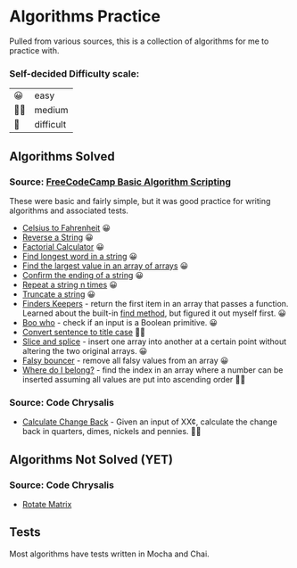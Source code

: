 # Algorithms Practice

Pulled from various sources, this is a collection of algorithms for me to practice with.

### Self-decided Difficulty scale:

|     |           |
| --- | --------- |
| 😀  | easy      |
| 👨‍🎓  | medium    |
| 🤬  | difficult |

## Algorithms Solved

### Source: [FreeCodeCamp Basic Algorithm Scripting](https://www.freecodecamp.org/learn/javascript-algorithms-and-data-structures/basic-algorithm-scripting/)

These were basic and fairly simple, but it was good practice for writing algorithms and associated tests.

- [Celsius to Fahrenheit](fcc-basic-algorithms/01/01-convert-celsius-to-fahrenheit.js) 😀
- [Reverse a String](fcc-basic-algorithms/02/02-reverse-a-string.js) 😀
- [Factorial Calculator](fcc-basic-algorithms/03/factorialize-a-number.js) 😀
- [Find longest word in a string](fcc-basic-algorithms/04-find-longest-word/index.js) 😀
- [Find the largest value in an array of arrays](fcc-basic-algorithms/05-find-largest-value-in-array-of-arrays/index.js) 😀
- [Confirm the ending of a string](fcc-basic-algorithms/06-confirm-ending/index.js) 😀
- [Repeat a string n times](fcc-basic-algorithms/07-repeat-a-string/index.js) 😀
- [Truncate a string](fcc-basic-algorithms/08-truncate-a-string/index.js) 😀
- [Finders Keepers](fcc-basic-algorithms/09-finders-keepers/index.js) - return the first item in an array that passes a function. Learned about the built-in [find method](https://developer.mozilla.org/en-US/docs/Web/JavaScript/Reference/Global_Objects/Array/find), but figured it out myself first. 😀
- [Boo who](fcc-basic-algorithms/10-boo-who/index.js) - check if an input is a Boolean primitive. 😀
- [Convert sentence to title case](fcc-basic-algorithms/11-title-case/index.js) 👨‍🎓
- [Slice and splice](fcc-basic-algorithms/12-slice-splice) - insert one array into another at a certain point without altering the two original arrays. 😀
- [Falsy bouncer](fcc-basic-algorithms/13-falsy-bouncer/index.js) - remove all falsy values from an array 😀
- [Where do I belong?](fcc-basic-algorithms/14-where-do-I-belong/index.js) - find the index in an array where a number can be inserted assuming all values are put into ascending order 👨‍🎓

### Source: Code Chrysalis

- [Calculate Change Back](code-chrysalis-algorithms/loose-change/loose-change.js) - Given an input of XX¢, calculate the change back in quarters, dimes, nickels and pennies. 👨‍🎓

## Algorithms Not Solved (YET)

### Source: Code Chrysalis

- [Rotate Matrix](code-chrysalis-algorithms/rotate-matrix/rotate-matrix.js)

## Tests

Most algorithms have tests written in Mocha and Chai.
